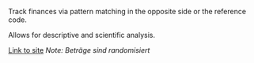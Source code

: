 Track finances via pattern matching in the opposite side or the reference code.

Allows for descriptive and scientific analysis.

[Link to site](https://o5sibg-soeren0schwabbauer.shinyapps.io/finanzen/)
_Note: Beträge sind randomisiert_
